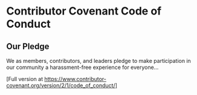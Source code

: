 # Contributor Covenant Code of Conduct

## Our Pledge

We as members, contributors, and leaders pledge to make participation in our community a harassment-free experience for everyone...

[Full version at https://www.contributor-covenant.org/version/2/1/code_of_conduct/]
